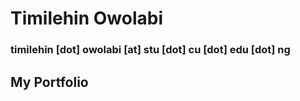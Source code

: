 # Timilehin Owolabi
### timilehin [dot] owolabi [at] stu [dot] cu [dot] edu [dot] ng

## My Portfolio

<!-- Is it possible to have a blog? -->